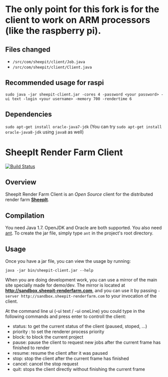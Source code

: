 # **The only point for this fork is for the client to work on ARM processors (like the raspberry pi).**
## Files changed
* `/src/com/sheepit/client/Job.java`
* `/src/com/sheepit/client/Client.java`
## Recommended usage for raspi
`sudo java -jar sheepit-client.jar -cores 4 -password <your password> -ui text -login <your username> -memory 700 -rendertime 6`
## Dependencies
`sudo apt-get install oracle-java7-jdk` (You can try `sudo apt-get install oracle-java8-jdk` using `java8` as well)

# SheepIt Render Farm Client

[![Build Status](https://secure.travis-ci.org/laurent-clouet/sheepit-client.svg)](http://travis-ci.org/laurent-clouet/sheepit-client)

## Overview

SheepIt Render Farm Client is an *Open Source* client for the distributed render farm [**SheepIt**](https://www.sheepit-renderfarm.com).

## Compilation

You need Java 1.7. OpenJDK and Oracle are both supported.
You also need [ant](http://ant.apache.org/).
To create the jar file, simply type `ant` in the project's root directory.

## Usage

Once you have a jar file, you can view the usage by running:

    java -jar bin/sheepit-client.jar --help

When you are doing development work, you can use a mirror of the main site specially made for demo/dev. The mirror is located at **http://sandbox.sheepit-renderfarm.com**, and you can use it by passing `-server http://sandbox.sheepit-renderfarm.com` to your invocation of the client.

At the command line ui (-ui text / -ui oneLine) you could type in the following commands and press enter to controll the client:

* status: to get the current status of the client (paused, stoped, ...)
* priority <n>: to set the renderer process priority
* block: to block the current project
* pause: pause the client to request new jobs after the current frame has finished to render
* resume: resume the client after it was paused
* stop: stop the client after the current frame has finished
* cancel: cancel the stop request
* quit: stops the client directly without finishing the current frame
